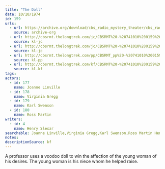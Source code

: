```yaml
---
title: "The Doll"
date: 10/10/1974
id: 159
urls: 
  - url: https://archive.org/download/cbs_radio_mystery_theater/cbs_radio_mystery_theater-0151-0200.zip/cbs_radio_mystery_theater-0151-0200%2Fcbsrmt_0159_the_doll.mp3
    source: archive-org
  - url: http://cbsrmt.thelongtrek.com/jc/CBSRMT%20-%20741010%200159%20Doll%20vbr%20kb2_jc.mp3
    source: kl-jc
  - url: http://cbsrmt.thelongtrek.com/jc/CBSRMT%20-%20741010%200159%20The%20Doll%20vbr%20df_jc.mp3
    source: kl-jc
  - url: http://cbsrmt.thelongtrek.com/pp/CBSRMT_pp%20-%20741010%200159%20The%20Doll.mp3
    source: kl-pp
  - url: http://cbsrmt.thelongtrek.com/kf/CBSRMT%20-%20741010%200159%20The%20Doll_kf.mp3
    source: kl-kf
tags: 
actors:  
  - id: 177
    name: Joanne Linville  
  - id: 178
    name: Virginia Gregg  
  - id: 179
    name: Karl Swenson  
  - id: 180
    name: Ross Martin
writers:  
  - id: 4
    name: Henry Slesar
searchable: Joanne Linville,Virginia Gregg,Karl Swenson,Ross Martin Henry Slesar
notes: 
descriptionSource: kf
---
```

A professor uses a voodoo doll to win the affection of the young woman of his desires. The young woman is his niece whom he helped raise.